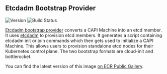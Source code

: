 ## **Etcdadm Bootstrap Provider**
![Version](https://img.shields.io/badge/version-v1.0.7-rc3-blue)
![Build Status](https://codebuild.us-west-2.amazonaws.com/badges?uuid=eyJlbmNyeXB0ZWREYXRhIjoiVjVpNkZxSkZLbFBTZU1RNXZHY0pnREo1VDBVKzFDTEoybVdyd0VYUGNkV0RYQjdwdEM0VGtqMkxlbTdTeDdPT1NKbDRaYWdzdFE3NlFPcWowUUMzcWdnPSIsIml2UGFyYW1ldGVyU3BlYyI6Inlyd044bVFENkpiWU1JT08iLCJtYXRlcmlhbFNldFNlcmlhbCI6MX0%3D&branch=main)

[Etcdadm bootstrap provider](https://github.com/aws/etcdadm-bootstrap-provider) converts a CAPI Machine into an etcd member. It uses [etcdadm](https://github.com/kubernetes-sigs/etcdadm) to provision etcd members. It generates a script containing etcdadm init or join commands which then gets used to initialize a CAPI Machine. 
This allows users to provision standalone etcd nodes for their Kubernetes control plane.
The two bootstrap formats are cloud-init and bottlerocket.

You can find the latest version of this image [on ECR Public Gallery](https://gallery.ecr.aws/eks-anywhere/aws/etcdadm-bootstrap-provider).
